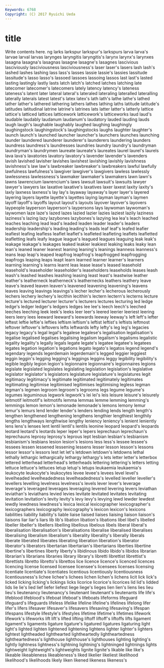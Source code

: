 ```yaml
---
Keywords: 6768 
Copyright: (C) 2017 Ryuichi Ueda
---
```


# title

Write contents here.
ng larks larkspur larkspur's larkspurs larva larva's larvae
larval larvas larynges laryngitis laryngitis's larynx larynx's larynxes lasagna lasagna's
lasagnas lasagne lasagne's lasagnes lascivious lasciviously lasciviousness lasciviousness's laser laser's
lasers lash lash's lashed lashes lashing lass lass's lasses lassie
lassie's lassies lassitude lassitude's lasso lasso's lassoed lassoes lassoing lassos
last last's lasted lasting lastingly lastly lasts latch latch's latched
latches latching late latecomer latecomer's latecomers lately latency latency's lateness
lateness's latent later lateral lateral's lateraled lateraling lateralled lateralling laterally
laterals latest latest's latex latex's lath lath's lathe lathe's lathed
lather lather's lathered lathering lathers lathes lathing laths latitude latitude's
latitudes latitudinal latrine latrine's latrines lats latter latter's latterly lattice
lattice's latticed lattices latticework latticework's latticeworks laud laud's laudable laudably
laudanum laudanum's laudatory lauded lauding lauds laugh laugh's laughable laughably
laughed laughing laughingly laughingstock laughingstock's laughingstocks laughs laughter laughter's launch
launch's launched launcher launcher's launchers launches launching launder laundered launderer
launderer's launderers laundering launders laundress laundress's laundresses laundries laundry laundry's
laundryman laundryman's laundrymen laureate laureate's laureates laurel laurel's laurels lava
lava's lavatories lavatory lavatory's lavender lavender's lavenders lavish lavished lavisher
lavishes lavishest lavishing lavishly lavishness lavishness's law law's lawbreaker lawbreaker's
lawbreakers lawful lawfully lawfulness lawfulness's lawgiver lawgiver's lawgivers lawless lawlessly
lawlessness lawlessness's lawmaker lawmaker's lawmakers lawn lawn's lawns lawrencium lawrencium's
laws lawsuit lawsuit's lawsuits lawyer lawyer's lawyers lax laxative laxative's
laxatives laxer laxest laxity laxity's laxly laxness laxness's lay lay's
layaway layaway's layer layer's layered layering layers layette layette's layettes
laying layman layman's laymen layoff layoff's layoffs layout layout's layouts
layover layover's layovers laypeople layperson layperson's laypersons lays laywoman laywoman's
laywomen laze laze's lazed lazes lazied lazier lazies laziest lazily
laziness laziness's lazing lazy lazybones lazybones's lazying lea lea's leach
leached leaches leaching lead lead's leaded leaden leader leader's leaders
leadership leadership's leading leading's leads leaf leaf's leafed leafier leafiest
leafing leafless leaflet leaflet's leafleted leafleting leaflets leafletted leafletting leafs
leafy league league's leagued leagues leaguing leak leak's leakage leakage's
leakages leaked leakier leakiest leaking leaks leaky lean lean's leaned
leaner leanest leaning leaning's leanings leanness leanness's leans leap leap's
leaped leapfrog leapfrog's leapfrogged leapfrogging leapfrogs leaping leaps leapt learn
learned learner learner's learners learning learning's learns learnt leas lease
lease's leased leasehold leasehold's leaseholder leaseholder's leaseholders leaseholds leases leash
leash's leashed leashes leashing leasing least least's leastwise leather leather's
leatherneck leatherneck's leathernecks leathers leathery leave leave's leaved leaven leaven's
leavened leavening leavening's leavens leaves leaving leavings leavings's lecher lecher's
lecherous lecherously lechers lechery lechery's lecithin lecithin's lectern lectern's lecterns
lecture lecture's lectured lecturer lecturer's lecturers lectures lecturing led ledge
ledge's ledger ledger's ledgers ledges lee lee's leech leech's leeched
leeches leeching leek leek's leeks leer leer's leered leerier leeriest
leering leers leery lees leeward leeward's leewards leeway leeway's left
left's lefter leftest leftie leftie's lefties leftism leftism's leftist leftist's
leftists leftmost leftover leftover's leftovers lefts leftwards lefty lefty's leg
leg's legacies legacy legacy's legal legal's legalese legalese's legalisation legalisation's
legalise legalised legalises legalising legalism legalism's legalisms legalistic legality legality's
legally legals legate legate's legatee legatee's legatees legates legation legation's
legations legato legato's legatos legend legend's legendary legends legerdemain legerdemain's
legged leggier leggiest leggin leggin's legging legging's leggings leggins leggy
legibility legibility's legible legibly legion legion's legionnaire legionnaire's legionnaires legions
legislate legislated legislates legislating legislation legislation's legislative legislator legislator's legislators
legislature legislature's legislatures legit legitimacy legitimacy's legitimate legitimated legitimately legitimates
legitimating legitimise legitimised legitimises legitimising legless legman legman's legmen legroom
legroom's legrooms legs legume legume's legumes leguminous legwork legwork's lei
lei's leis leisure leisure's leisurely leitmotif leitmotif's leitmotifs lemma lemmas
lemme lemming lemming's lemmings lemon lemon's lemonade lemonade's lemons lemony
lemur lemur's lemurs lend lender lender's lenders lending lends length
length's lengthen lengthened lengthening lengthens lengthier lengthiest lengthily lengths lengthways
lengthwise lengthy leniency leniency's lenient leniently lens lens's lenses lent
lentil lentil's lentils leonine leopard leopard's leopards leotard leotard's leotards
leper leper's lepers leprechaun leprechaun's leprechauns leprosy leprosy's leprous lept
lesbian lesbian's lesbianism lesbianism's lesbians lesion lesion's lesions less less's
lessee lessee's lessees lessen lessened lessening lessens lesser lesson lesson's
lessons lessor lessor's lessors lest let let's letdown letdown's letdowns
lethal lethally lethargic lethargically lethargy lethargy's lets letter letter's letterbox
lettered letterhead letterhead's letterheads lettering lettering's letters letting lettuce lettuce's
lettuces letup letup's letups leukaemia leukaemia's leukocyte leukocyte's leukocytes levee
levee's levees level level's levelheaded levelheadedness levelheadedness's levelled leveller leveller's
levellers levelling levelness levelness's levels lever lever's leverage leverage's leveraged
leverages leveraging levered levering levers leviathan leviathan's leviathans levied levies
levitate levitated levitates levitating levitation levitation's levity levity's levy levy's
levying lewd lewder lewdest lewdly lewdness lewdness's lexica lexical lexicographer
lexicographer's lexicographers lexicography lexicography's lexicon lexicon's lexicons liabilities liability liability's
liable liaise liaised liaises liaising liaison liaison's liaisons liar liar's
liars lib lib's libation libation's libations libel libel's libelled libeller
libeller's libellers libelling libellous libelous libels liberal liberal's liberalisation liberalisation's
liberalisations liberalise liberalised liberalises liberalising liberalism liberalism's liberality liberality's liberally
liberals liberate liberated liberates liberating liberation liberation's liberator liberator's liberators
libertarian libertarian's libertarians liberties libertine libertine's libertines liberty liberty's libidinous
libido libido's libidos librarian librarian's librarians libraries library library's libretti
librettist librettist's librettists libretto libretto's librettos lice licence licence's licenced
licences licencing license licensed licensee licensee's licensees licenses licensing licentiate
licentiate's licentiates licentious licentiously licentiousness licentiousness's lichee lichee's lichees lichen
lichen's lichens licit lick lick's licked licking licking's lickings licks
licorice licorice's licorices lid lid's lidded lids lie lie's lied
lief liefer liefest liege liege's lieges lien lien's liens lies
lieu lieu's lieutenancy lieutenancy's lieutenant lieutenant's lieutenants life life's lifeblood
lifeblood's lifeboat lifeboat's lifeboats lifeforms lifeguard lifeguard's lifeguards lifeless lifelike
lifeline lifeline's lifelines lifelong lifer lifer's lifers lifesaver lifesaver's lifesavers
lifesaving lifesaving's lifespan lifespans lifestyle lifestyle's lifestyles lifetime lifetime's lifetimes
lifework lifework's lifeworks lift lift's lifted lifting liftoff liftoff's liftoffs
lifts ligament ligament's ligaments ligature ligature's ligatured ligatures ligaturing light
light's lighted lighten lightened lightening lightens lighter lighter's lighters lightest
lightheaded lighthearted lightheartedly lightheartedness lightheartedness's lighthouse lighthouse's lighthouses lighting lighting's
lightly lightness lightness's lightning lightning's lightninged lightnings lights lightweight lightweight's
lightweights lignite lignite's likable like like's likeable likeableness likeableness's liked
likelier likeliest likelihood likelihood's likelihoods likely liken likened likeness likeness's
